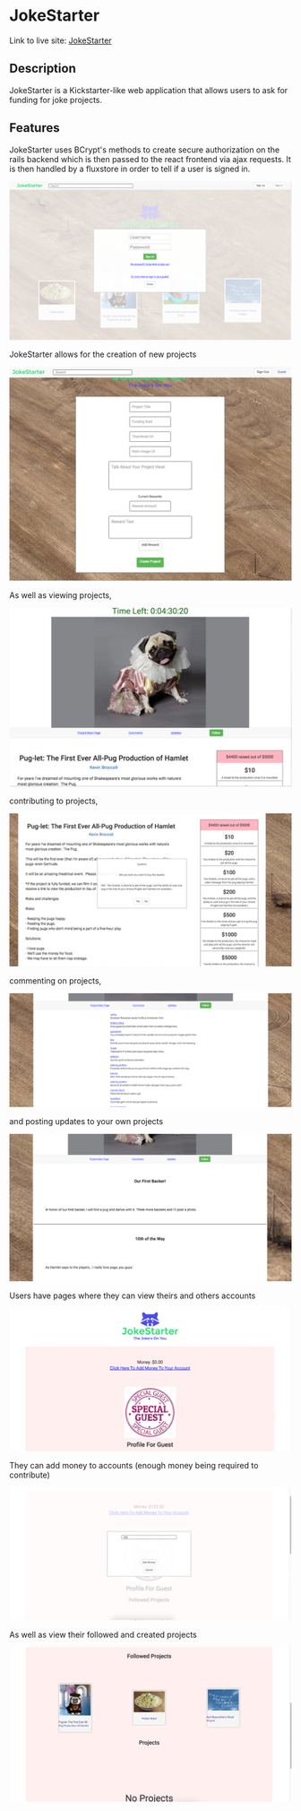 # JokeStarter

Link to live site: [JokeStarter][heroku]

[heroku]: jokestarter.herokuapp.com


## Description

JokeStarter is a Kickstarter-like web application that allows users to ask for funding for joke projects.  

## Features

JokeStarter uses BCrypt's methods to create secure authorization on the rails backend which is then passed to the react frontend via ajax requests. It is then handled by a fluxstore in order to tell if a user is signed in.

![auth]


JokeStarter allows for the creation of new projects

![create]


As well as viewing projects,

![project]


contributing to projects,

![contribute]


commenting on projects,

![comment]


and posting updates to your own projects

![update]

Users have pages where they can view theirs and others accounts

![user]

They can add money to accounts (enough money being required to contribute)

![addmoney]

As well as view their followed and created projects

![projectview]


[auth]: ./docs/readme/ss_auth.png
[create]: ./docs/readme/ss_project_form.png
[project]: ./docs/readme/ss_project_detail.png
[contribute]: ./docs/readme/ss_contribute.png
[comment]: ./docs/readme/ss_comment.png
[update]: ./docs/readme/ss_update.png
[user]: ./docs/readme/ss_user.png
[addmoney]: ./docs/readme/ss_money.png
[projectview]: ./docs/readme/ss_userprojects.png
